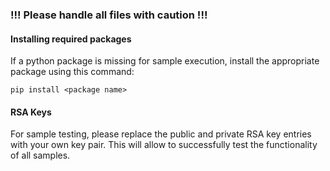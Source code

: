 ### !!! Please handle all files with caution !!!

#### Installing required packages
If a python package is missing for sample execution, install the appropriate package using this command:
```
pip install <package name>
```

#### RSA Keys
For sample testing, please replace the public and private RSA key entries with your own key pair. This will allow to successfully test the functionality of all samples.
